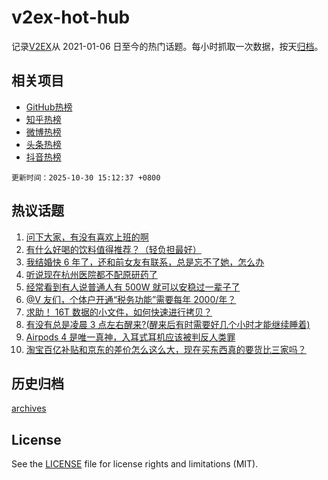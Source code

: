 # v2ex-hot-hub

 记录[V2EX](https://www.v2ex.com/)从 2021-01-06 日至今的热门话题。每小时抓取一次数据，按天[归档](archives)。
 
 ## 相关项目

- [GitHub热榜](https://github.com/lonnyzhang423/github-hot-hub)
- [知乎热榜](https://github.com/lonnyzhang423/zhihu-hot-hub)
- [微博热榜](https://github.com/lonnyzhang423/weibo-hot-hub)
- [头条热榜](https://github.com/lonnyzhang423/toutiao-hot-hub)
- [抖音热榜](https://github.com/lonnyzhang423/douyin-hot-hub)


 `更新时间：2025-10-30 15:12:37 +0800`

## 热议话题

1. [问下大家，有没有喜欢上班的啊](https://www.v2ex.com/t/1169301)
1. [有什么好喝的饮料值得推荐？（轻负担最好）](https://www.v2ex.com/t/1169345)
1. [我结婚快 6 年了，还和前女友有联系，总是忘不了她，怎么办](https://www.v2ex.com/t/1169228)
1. [听说现在杭州医院都不配原研药了](https://www.v2ex.com/t/1169305)
1. [经常看到有人说普通人有 500W 就可以安稳过一辈子了](https://www.v2ex.com/t/1169207)
1. [@V 友们，个体户开通“税务功能”需要每年 2000/年？](https://www.v2ex.com/t/1169289)
1. [求助！ 16T 数据的小文件，如何快速进行拷贝？](https://www.v2ex.com/t/1169211)
1. [有没有总是凌晨 3 点左右醒来?(醒来后有时需要好几个小时才能继续睡着)](https://www.v2ex.com/t/1169304)
1. [Airpods 4 是唯一真神，入耳式耳机应该被判反人类罪](https://www.v2ex.com/t/1169297)
1. [淘宝百亿补贴和京东的差价怎么这么大，现在买东西真的要货比三家吗？](https://www.v2ex.com/t/1169294)

## 历史归档

[archives](archives)

## License

See the [LICENSE](LICENSE) file for license rights and limitations (MIT).
